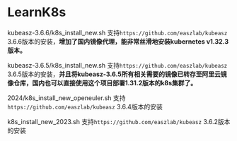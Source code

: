 # LearnK8s
kubeasz-3.6.6/k8s_install_new.sh  支持`https://github.com/easzlab/kubeasz` 3.6.6版本的安装，**增加了国内镜像代理，能非常丝滑地安装kubernetes v1.32.3版本。**

kubeasz-3.6.5/k8s_install_new.sh  支持`https://github.com/easzlab/kubeasz` 3.6.5版本的安装，**并且将kubeasz-3.6.5所有相关需要的镜像已转存至阿里云镜像仓库，国内也可以直接使用这个项目部署1.31.2版本的k8s集群了。**

2024/k8s_install_new_openeuler.sh  支持`https://github.com/easzlab/kubeasz` 3.6.4版本的安装

k8s_install_new_2023.sh 支持`https://github.com/easzlab/kubeasz` 3.6.2版本的安装
